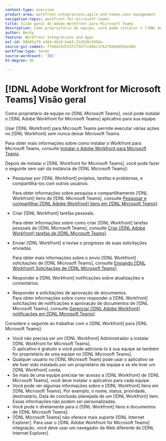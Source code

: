 ```yaml
---
content-type: overview
product-area: workfront-integrations;agile-and-teams;user-management
navigation-topic: workfront-for-microsoft-teams
title: Visão geral do Adobe Workfront para Microsoft Teams
description: Como proprietário da equipe, você pode instalar o [!DNL Adobe Workfront for Microsoft Teams] aplicativo para sua equipe.
author: Becky
feature: Workfront Integrations and Apps
exl-id: 88b05a70-a304-461d-bab3-21d328c9356e
source-git-commit: ffd4d15d72371f5b77c46bc176270e649945e466
workflow-type: tm+mt
source-wordcount: '301'
ht-degree: 0%

---
```


# [!DNL Adobe Workfront for Microsoft Teams] Visão geral

Como proprietário de equipe no [!DNL Microsoft Teams], você pode instalar o [!DNL Adobe Workfront for Microsoft Teams] aplicativo para sua equipe.

Usar [!DNL Workfront] para Microsoft Teams permite executar várias ações no [!DNL Workfront] sem nunca deixar Microsoft Teams.

Para obter mais informações sobre como instalar o Workfront para Microsoft Teams, consulte [Instalar o Adobe Workfront para Microsoft Teams](../../workfront-integrations-and-apps/using-workfront-with-microsoft-teams/install-workfront-ms-teams.md).

Depois de instalar o [!DNL Workfront for Microsoft Teams], você pode fazer o seguinte sem sair da instância de [!DNL Microsoft Teams]:

* Pesquisar por [!DNL Workfront] projetos, tarefas e problemas, e compartilhá-los com outros usuários.

  Para obter informações sobre pesquisa e compartilhamento [!DNL Workfront] itens de [!DNL Microsoft Teams], consulte [Pesquisar e compartilhar [!DNL Adobe Workfront] itens em [!DNL Microsoft Teams]](../../workfront-integrations-and-apps/using-workfront-with-microsoft-teams/search-for-and-share-wf-items-in-ms-teams.md).

* Criar [!DNL Workfront] tarefas pessoais.

  Para obter informações sobre como criar [!DNL Workfront] tarefas pessoais de [!DNL Microsoft Teams], consulte [Criar [!DNL Adobe Workfront] tarefas de [!DNL Microsoft Teams]](../../workfront-integrations-and-apps/using-workfront-with-microsoft-teams/create-workfront-tasks-from-ms-teams.md).

* Enviar [!DNL Workfront] e revise o progresso de suas solicitações enviadas.

  Para obter mais informações sobre o envio [!DNL Workfront] solicitações de [!DNL Microsoft Teams], consulte [Enviando [!DNL Workfront] Solicitações de [!DNL Microsoft Teams]](../../workfront-integrations-and-apps/using-workfront-with-microsoft-teams/submit-workfront-requests-from-ms-teams.md).

* Responder a [!DNL Workfront] notificações sobre atualizações e comentários.
* Responder a solicitações de aprovação de documentos.\
   Para obter informações sobre como responder a [!DNL Workfront] solicitações de notificações e aprovação de documentos de [!DNL Microsoft Teams], consulte [Gerenciar [!DNL Adobe Workfront] notificações em [!DNL Microsoft Teams]](../../workfront-integrations-and-apps/using-workfront-with-microsoft-teams/manage-wf-notifications-approval-requests-ms-teams.md).

Considere o seguinte ao trabalhar com o [!DNL Workfront] para [!DNL Microsoft Teams]:

* Você não precisa ser um [!DNL Workfront] Administrador a instalar [!DNL Workfront for Microsoft Teams].\
   O aplicativo é gratuito e você pode adicioná-lo à sua equipe se também for proprietário de uma equipe no [!DNL Microsoft Teams].
* Qualquer usuário no [!DNL Microsoft Team] pode usar o aplicativo se ele tiver sido instalado por um proprietário de equipe e se ele tiver um [!DNL Workfront] conta.
* Se mais de uma equipe precisar ter acesso a [!DNL Workfront] de [!DNL Microsoft Teams], você deve instalar o aplicativo para cada equipe.
* Você pode ver algumas informações sobre o [!DNL Workfront] itens em [!DNL Microsoft Teams]. Por exemplo, o nome, status, prioridade, destinatário, Data de conclusão planejada de um [!DNL Workfront] item. Essas informações não podem ser personalizadas.
* Você pode ir diretamente para o [!DNL Workfront] itens e documentos de [!DNL Microsoft Teams].
* [!DNL Microsoft Teams] não oferece mais suporte [!DNL Internet Explorer]. Para usar o [!DNL Adobe Workfront for Microsoft Teams] integração, você deve usar um navegador da Web diferente do [!DNL Internet Explorer].
